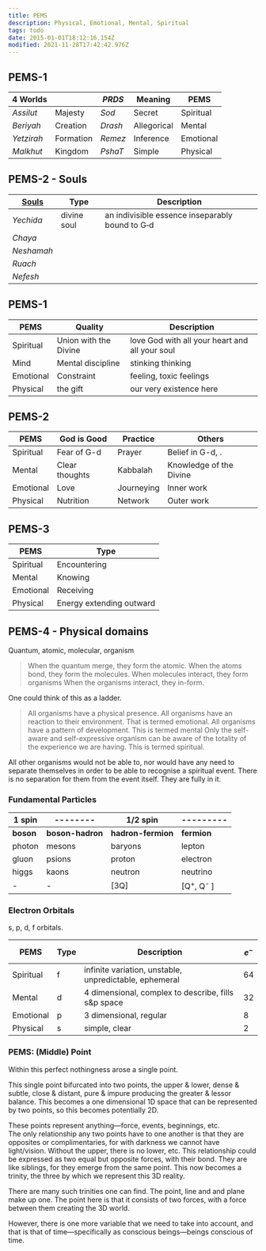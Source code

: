 ```yaml
---
title: PEMS
description: Physical, Emotional, Mental, Spiritual
tags: todo
date: 2015-01-01T18:12:16.154Z
modified: 2021-11-28T17:42:42.976Z
---
```


## PEMS-1

| 4 Worlds   |           | _PRDS_  | Meaning     | PEMS      |
| ---------- | --------- | ------- | ----------- | --------- |
| _Assilut_  | Majesty   | _Sod_   | Secret      | Spiritual |
| _Beriyah_  | Creation  | _Drash_ | Allegorical | Mental    |
| _Yetzirah_ | Formation | _Remez_ | Inference   | Emotional |
| _Malkhut_  | Kingdom   | _PshaT_ | Simple      | Physical  |

## PEMS-2 - Souls

| [Souls](https://www.chabad.org/kabbalah/article_cdo/aid/380651/jewish/Neshamah-Levels-of-Soul-Consciousness.htm) | Type        | Description                                     |
| ---------------------------------------------------------------------------------------------------------------- | ----------- | ----------------------------------------------- |
| _Yechida_                                                                                                        | divine soul | an indivisible essence inseparably bound to G‑d |
| _Chaya_                                                                                                          |             |
| _Neshamah_                                                                                                       |             |
| _Ruach_                                                                                                          |             |
| _Nefesh_                                                                                                         |             |

## PEMS-1

| PEMS      | Quality               | Description                                    |
| --------- | --------------------- | ---------------------------------------------- |
| Spiritual | Union with the Divine | love God with all your heart and all your soul |
| Mind      | Mental discipline     | stinking thinking                              |
| Emotional | Constraint            | feeling, toxic feelings                        |
| Physical  | the gift              | our very existence here                        |

## PEMS-2

| PEMS      | God is Good    | Practice   | Others                  |
| --------- | -------------- | ---------- | ----------------------- |
| Spiritual | Fear of G-d    | Prayer     | Belief in G-d, .        |
| Mental    | Clear thoughts | Kabbalah   | Knowledge of the Divine |
| Emotional | Love           | Journeying | Inner work              |
| Physical  | Nutrition      | Network    | Outer work              |

## PEMS-3

| PEMS      | Type                     |
| --------- | ------------------------ |
| Spiritual | Encountering             |
| Mental    | Knowing                  |
| Emotional | Receiving                |
| Physical  | Energy extending outward |

## PEMS-4 - Physical domains

Quantum, atomic, molecular, organism

> When the quantum merge, they form the atomic.
> When the atoms bond, they form the molecules.
> When molecules interact, they form organisms
> When the organisms interact, they in-form.

One could think of this as a ladder.

> All organisms have a physical presence.
> All organisms have an reaction to their environment. That is termed emotional.
> All organisms have a pattern of development. This is termed mental
> Only the self-aware and self-expressive organism can be aware of the totality of the experience we are having. This is termed spiritual.

All other organisms would not be able to, nor would have any need to separate themselves in order to be able to recognise a spiritual event. There is no separation for them from the event itself. They are fully in it.

### Fundamental Particles

| 1 spin    | --------         | 1/2 spin           | ---------                            |
| --------- | ---------------- | ------------------ | ------------------------------------ |
| **boson** | **boson-hadron** | **hadron-fermion** | **fermion**                          |
| photon    | mesons           | baryons            | lepton                               |
| gluon     | psions           | proton             | electron                             |
| higgs     | kaons            | neutron            | neutrino                             |
| -         | -                | [3Q]               | [Q<sup>+</sup>, Q<sup>-&nbsp;</sup>] |

### Electron Orbitals

s, p, d, f orbitals.

| PEMS      | Type | Description                                            | <strong>$$e^-$$</strong> |
| --------- | ---- | ------------------------------------------------------ | ------------------------ |
| Spiritual | f    | infinite variation, unstable, unpredictable, ephemeral | 64                       |
| Mental    | d    | 4 dimensional, complex to describe, fills s&p space    | 32                       |
| Emotional | p    | 3 dimensional, regular                                 | 8                        |
| Physical  | s    | simple, clear                                          | 2                        |

### PEMS: (Middle) Point

Within this perfect nothingness arose a single point.

This single point bifurcated into two points, the upper & lower, dense & subtle, close & distant, pure & impure producing the greater & lessor balance. This becomes a one dimensional 1D space that can be represented by two points, so this becomes potentially 2D.

These points represent anything&mdash;force, events, beginnings, etc.  
The only relationship any two points have to one another is that they are opposites or complimentaries, for with darkness we cannot have light/vision. Without the upper, there is no lower, etc. This relationship could be expressed as two equal but opposite forces, with their bond. They are like siblings, for they emerge from the same point. This now becomes a trinity, the three by which we represent this 3D reality.

There are many such trinities one can find. The point, line and and plane make up one. The point here is that it consists of two forces, with a force between them creating the 3D world.

However, there is one more variable that we need to take into account, and that is that of time&mdash;specifically as conscious beings&mdash;beings conscious of time.
